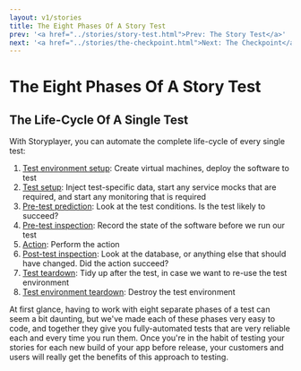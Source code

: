 ```yaml
---
layout: v1/stories
title: The Eight Phases Of A Story Test
prev: '<a href="../stories/story-test.html">Prev: The Story Test</a>'
next: '<a href="../stories/the-checkpoint.html">Next: The Checkpoint</a>'
---
```


# The Eight Phases Of A Story Test

## The Life-Cycle Of A Single Test

With Storyplayer, you can automate the complete life-cycle of every single test:

1. [Test environment setup](test-environment-setup-teardown.html): Create virtual machines, deploy the software to test
1. [Test setup](test-setup-teardown.html): Inject test-specific data, start any service mocks that are required, and start any monitoring that is required
1. [Pre-test prediction](pre-test-prediction.html): Look at the test conditions. Is the test likely to succeed?
1. [Pre-test inspection](pre-test-inspection.html): Record the state of the software before we run our test
1. [Action](action.html): Perform the action
1. [Post-test inspection]([post-test-inspection.html): Look at the database, or anything else that should have changed. Did the action succeed?
1. [Test teardown](test-setup-teardown.html): Tidy up after the test, in case we want to re-use the test environment
1. [Test environment teardown](test-environment-setup-teardown.html): Destroy the test environment

At first glance, having to work with eight separate phases of a test can seem a bit daunting, but we've made each of these phases very easy to code, and together they give you fully-automated tests that are very reliable each and every time you run them. Once you're in the habit of testing your stories for each new build of your app before release, your customers and users will really get the benefits of this approach to testing.